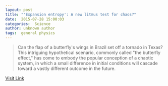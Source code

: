 ```yaml
---
layout: post
title: "'Expansion entropy': A new litmus test for chaos?"
date:  2015-07-28 15:00:03 
categories:  Science     
author: unknown author
tags:  general physics                                                                                                                                                                                                                                                                                                                                                                                                                                                                                                                                                                                                                                                                                                                                                                                
---
```



> Can the flap of a butterfly's wings in Brazil set off a tornado in Texas? This intriguing hypothetical scenario, commonly called "the butterfly effect," has come to embody the popular conception of a chaotic system, in which a small difference in initial conditions will cascade toward a vastly different outcome in the future.

[Visit Link](http://phys.org/news/2015-07-expansion-entropy-litmus-chaos.html)

